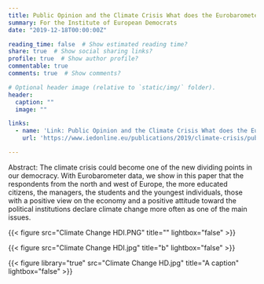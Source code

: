 ```yaml
---
title: Public Opinion and the Climate Crisis What does the Eurobarometer say?
summary: For the Institute of European Democrats
date: "2019-12-18T00:00:00Z"

reading_time: false  # Show estimated reading time?
share: true  # Show social sharing links?
profile: true  # Show author profile?
commentable: true
comments: true  # Show comments?

# Optional header image (relative to `static/img/` folder).
header:
  caption: ""
  image: ""

links:
  - name: 'Link: Public Opinion and the Climate Crisis What does the Eurobarometer say?'
    url: 'https://www.iedonline.eu/publications/2019/climate-crisis/public-opinion-and-the-climate-crisis-maillard'

---
```


Abstract:
The climate crisis could become one of the new dividing points in our democracy. With Eurobarometer data, we show in this paper that the respondents from the north and west of Europe, the more educated citizens, the managers, the students and the youngest individuals, those with a positive view on the economy and a positive attitude toward the political institutions declare climate change more often as one of the main issues.

{{< figure src="Climate Change HDI.PNG" title="" lightbox="false" >}}

{{< figure src="Climate Change HDI.jpg" title="b" lightbox="false" >}}

{{< figure library="true" src="Climate Change HD.jpg" title="A caption" lightbox="false" >}}
